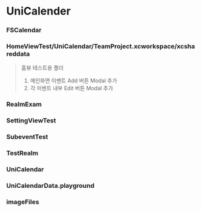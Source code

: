 # UniCalender
 
### FSCalendar

### HomeViewTest/UniCalendar/TeamProject.xcworkspace/xcshareddata
> 홈뷰 테스트용 폴더
> 1. 메인화면 이벤트 Add 버튼 Modal 추가
> 2. 각 이벤트 내부 Edit 버튼 Modal 추가

### RealmExam

### SettingViewTest

### SubeventTest

### TestRealm

### UniCalendar

### UniCalendarData.playground

### imageFiles
